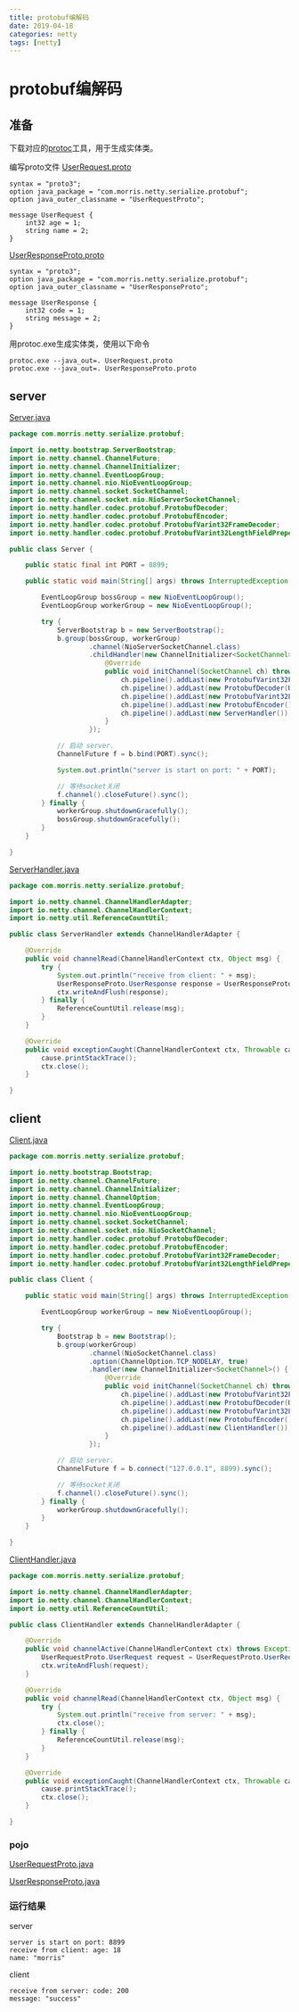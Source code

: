 ```yaml
---
title: protobuf编解码
date: 2019-04-18
categories: netty
tags: [netty]
---
```


# protobuf编解码

## 准备
下载对应的[protoc](https://github.com/protocolbuffers/protobuf/releases)工具，用于生成实体类。

编写proto文件
[UserRequest.proto](https://gitee.com/morris131/morris-book/blob/master/Java/netty/nettyDemo/src/main/resource/proto/UserRequest.proto)
```
syntax = "proto3";
option java_package = "com.morris.netty.serialize.protobuf";
option java_outer_classname = "UserRequestProto";

message UserRequest {
	int32 age = 1;
	string name = 2;
}
```

[UserResponseProto.proto](https://gitee.com/morris131/morris-book/blob/master/Java/netty/nettyDemo/src/main/resource/proto/UserResponseProto.proto)
```
syntax = "proto3";
option java_package = "com.morris.netty.serialize.protobuf";
option java_outer_classname = "UserResponseProto";

message UserResponse {
	int32 code = 1;
	string message = 2;
}
```

用protoc.exe生成实体类，使用以下命令
```
protoc.exe --java_out=. UserRequest.proto
protoc.exe --java_out=. UserResponseProto.proto
```

## server
[Server.java](https://gitee.com/morris131/morris-book/blob/master/Java/netty/nettyDemo/src/main/java/com/morris/netty/serialize/protobuf/Server.java)
```java
package com.morris.netty.serialize.protobuf;

import io.netty.bootstrap.ServerBootstrap;
import io.netty.channel.ChannelFuture;
import io.netty.channel.ChannelInitializer;
import io.netty.channel.EventLoopGroup;
import io.netty.channel.nio.NioEventLoopGroup;
import io.netty.channel.socket.SocketChannel;
import io.netty.channel.socket.nio.NioServerSocketChannel;
import io.netty.handler.codec.protobuf.ProtobufDecoder;
import io.netty.handler.codec.protobuf.ProtobufEncoder;
import io.netty.handler.codec.protobuf.ProtobufVarint32FrameDecoder;
import io.netty.handler.codec.protobuf.ProtobufVarint32LengthFieldPrepender;

public class Server {

    public static final int PORT = 8899;

    public static void main(String[] args) throws InterruptedException {

        EventLoopGroup bossGroup = new NioEventLoopGroup();
        EventLoopGroup workerGroup = new NioEventLoopGroup();

        try {
            ServerBootstrap b = new ServerBootstrap();
            b.group(bossGroup, workerGroup)
                    .channel(NioServerSocketChannel.class)
                    .childHandler(new ChannelInitializer<SocketChannel>() {
                        @Override
                        public void initChannel(SocketChannel ch) throws Exception {
                            ch.pipeline().addLast(new ProtobufVarint32FrameDecoder());
                            ch.pipeline().addLast(new ProtobufDecoder(UserRequestProto.UserRequest.getDefaultInstance()));
                            ch.pipeline().addLast(new ProtobufVarint32LengthFieldPrepender());
                            ch.pipeline().addLast(new ProtobufEncoder());
                            ch.pipeline().addLast(new ServerHandler());
                        }
                    });

            // 启动 server.
            ChannelFuture f = b.bind(PORT).sync();

            System.out.println("server is start on port: " + PORT);

            // 等待socket关闭
            f.channel().closeFuture().sync();
        } finally {
            workerGroup.shutdownGracefully();
            bossGroup.shutdownGracefully();
        }
    }

}
```
[ServerHandler.java](https://gitee.com/morris131/morris-book/blob/master/Java/netty/nettyDemo/src/main/java/com/morris/netty/serialize/protobuf/ServerHandler.java)
```java
package com.morris.netty.serialize.protobuf;

import io.netty.channel.ChannelHandlerAdapter;
import io.netty.channel.ChannelHandlerContext;
import io.netty.util.ReferenceCountUtil;

public class ServerHandler extends ChannelHandlerAdapter {

    @Override
    public void channelRead(ChannelHandlerContext ctx, Object msg) {
        try {
            System.out.println("receive from client: " + msg);
            UserResponseProto.UserResponse response = UserResponseProto.UserResponse.newBuilder().setCode(200).setMessage("success").buildPartial();
            ctx.writeAndFlush(response);
        } finally {
            ReferenceCountUtil.release(msg);
        }
    }

    @Override
    public void exceptionCaught(ChannelHandlerContext ctx, Throwable cause) {
        cause.printStackTrace();
        ctx.close();
    }

}
```

## client
[Client.java](https://gitee.com/morris131/morris-book/blob/master/Java/netty/nettyDemo/src/main/java/com/morris/netty/serialize/protobuf/Client.java)
```java
package com.morris.netty.serialize.protobuf;

import io.netty.bootstrap.Bootstrap;
import io.netty.channel.ChannelFuture;
import io.netty.channel.ChannelInitializer;
import io.netty.channel.ChannelOption;
import io.netty.channel.EventLoopGroup;
import io.netty.channel.nio.NioEventLoopGroup;
import io.netty.channel.socket.SocketChannel;
import io.netty.channel.socket.nio.NioSocketChannel;
import io.netty.handler.codec.protobuf.ProtobufDecoder;
import io.netty.handler.codec.protobuf.ProtobufEncoder;
import io.netty.handler.codec.protobuf.ProtobufVarint32FrameDecoder;
import io.netty.handler.codec.protobuf.ProtobufVarint32LengthFieldPrepender;

public class Client {

    public static void main(String[] args) throws InterruptedException {

        EventLoopGroup workerGroup = new NioEventLoopGroup();

        try {
            Bootstrap b = new Bootstrap();
            b.group(workerGroup)
                    .channel(NioSocketChannel.class)
                    .option(ChannelOption.TCP_NODELAY, true)
                    .handler(new ChannelInitializer<SocketChannel>() {
                        @Override
                        public void initChannel(SocketChannel ch) throws Exception {
                            ch.pipeline().addLast(new ProtobufVarint32FrameDecoder());
                            ch.pipeline().addLast(new ProtobufDecoder(UserResponseProto.UserResponse.getDefaultInstance()));
                            ch.pipeline().addLast(new ProtobufVarint32LengthFieldPrepender());
                            ch.pipeline().addLast(new ProtobufEncoder());
                            ch.pipeline().addLast(new ClientHandler());
                        }
                    });

            // 启动 server.
            ChannelFuture f = b.connect("127.0.0.1", 8899).sync();

            // 等待socket关闭
            f.channel().closeFuture().sync();
        } finally {
            workerGroup.shutdownGracefully();
        }
    }

}
```
[ClientHandler.java](https://gitee.com/morris131/morris-book/blob/master/Java/netty/nettyDemo/src/main/java/com/morris/netty/serialize/protobuf/ClientHandler.java)
```java
package com.morris.netty.serialize.protobuf;

import io.netty.channel.ChannelHandlerAdapter;
import io.netty.channel.ChannelHandlerContext;
import io.netty.util.ReferenceCountUtil;

public class ClientHandler extends ChannelHandlerAdapter {

    @Override
    public void channelActive(ChannelHandlerContext ctx) throws Exception {
        UserRequestProto.UserRequest request = UserRequestProto.UserRequest.newBuilder().setAge(18).setName("morris").buildPartial();
        ctx.writeAndFlush(request);
    }

    @Override
    public void channelRead(ChannelHandlerContext ctx, Object msg) {
        try {
            System.out.println("receive from server: " + msg);
            ctx.close();
        } finally {
            ReferenceCountUtil.release(msg);
        }
    }

    @Override
    public void exceptionCaught(ChannelHandlerContext ctx, Throwable cause) {
        cause.printStackTrace();
        ctx.close();
    }

}
```

### pojo
[UserRequestProto.java](https://gitee.com/morris131/morris-book/blob/master/Java/netty/nettyDemo/src/main/java/com/morris/netty/serialize/protobuf/UserRequestProto.java)

[UserResponseProto.java](https://gitee.com/morris131/morris-book/blob/master/Java/netty/nettyDemo/src/main/java/com/morris/netty/serialize/protobuf/UserResponseProto.java)

### 运行结果
server
```
server is start on port: 8899
receive from client: age: 18
name: "morris"
```
client
```
receive from server: code: 200
message: "success"
```